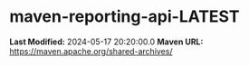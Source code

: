 # maven-reporting-api-LATEST

**Last Modified:** 2024-05-17 20:20:00.0
**Maven URL:** https://maven.apache.org/shared-archives/
